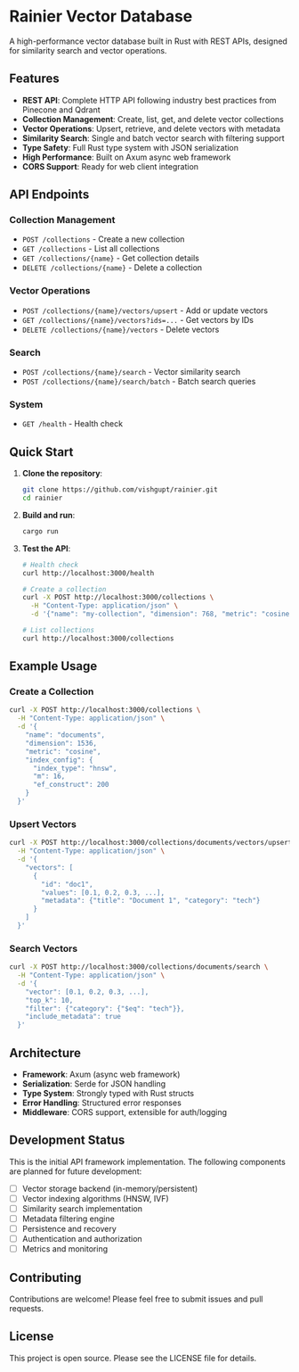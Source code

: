 # Rainier Vector Database

A high-performance vector database built in Rust with REST APIs, designed for similarity search and vector operations.

## Features

- **REST API**: Complete HTTP API following industry best practices from Pinecone and Qdrant
- **Collection Management**: Create, list, get, and delete vector collections
- **Vector Operations**: Upsert, retrieve, and delete vectors with metadata
- **Similarity Search**: Single and batch vector search with filtering support
- **Type Safety**: Full Rust type system with JSON serialization
- **High Performance**: Built on Axum async web framework
- **CORS Support**: Ready for web client integration

## API Endpoints

### Collection Management
- `POST /collections` - Create a new collection
- `GET /collections` - List all collections
- `GET /collections/{name}` - Get collection details
- `DELETE /collections/{name}` - Delete a collection

### Vector Operations
- `POST /collections/{name}/vectors/upsert` - Add or update vectors
- `GET /collections/{name}/vectors?ids=...` - Get vectors by IDs
- `DELETE /collections/{name}/vectors` - Delete vectors

### Search
- `POST /collections/{name}/search` - Vector similarity search
- `POST /collections/{name}/search/batch` - Batch search queries

### System
- `GET /health` - Health check

## Quick Start

1. **Clone the repository**:
   ```bash
   git clone https://github.com/vishgupt/rainier.git
   cd rainier
   ```

2. **Build and run**:
   ```bash
   cargo run
   ```

3. **Test the API**:
   ```bash
   # Health check
   curl http://localhost:3000/health
   
   # Create a collection
   curl -X POST http://localhost:3000/collections \
     -H "Content-Type: application/json" \
     -d '{"name": "my-collection", "dimension": 768, "metric": "cosine"}'
   
   # List collections
   curl http://localhost:3000/collections
   ```

## Example Usage

### Create a Collection
```bash
curl -X POST http://localhost:3000/collections \
  -H "Content-Type: application/json" \
  -d '{
    "name": "documents",
    "dimension": 1536,
    "metric": "cosine",
    "index_config": {
      "index_type": "hnsw",
      "m": 16,
      "ef_construct": 200
    }
  }'
```

### Upsert Vectors
```bash
curl -X POST http://localhost:3000/collections/documents/vectors/upsert \
  -H "Content-Type: application/json" \
  -d '{
    "vectors": [
      {
        "id": "doc1",
        "values": [0.1, 0.2, 0.3, ...],
        "metadata": {"title": "Document 1", "category": "tech"}
      }
    ]
  }'
```

### Search Vectors
```bash
curl -X POST http://localhost:3000/collections/documents/search \
  -H "Content-Type: application/json" \
  -d '{
    "vector": [0.1, 0.2, 0.3, ...],
    "top_k": 10,
    "filter": {"category": {"$eq": "tech"}},
    "include_metadata": true
  }'
```

## Architecture

- **Framework**: Axum (async web framework)
- **Serialization**: Serde for JSON handling
- **Type System**: Strongly typed with Rust structs
- **Error Handling**: Structured error responses
- **Middleware**: CORS support, extensible for auth/logging

## Development Status

This is the initial API framework implementation. The following components are planned for future development:

- [ ] Vector storage backend (in-memory/persistent)
- [ ] Vector indexing algorithms (HNSW, IVF)
- [ ] Similarity search implementation
- [ ] Metadata filtering engine
- [ ] Persistence and recovery
- [ ] Authentication and authorization
- [ ] Metrics and monitoring

## Contributing

Contributions are welcome! Please feel free to submit issues and pull requests.

## License

This project is open source. Please see the LICENSE file for details.
